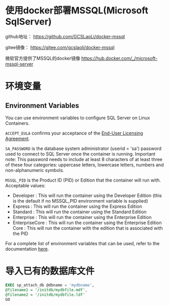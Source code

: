 # 使用docker部署MSSQL(Microsoft SqlServer)
github地址： https://github.com/GCSLaoLi/docker-mssql

gitee镜像： https://gitee.com/gcslaoli/docker-mssql

微软官方提供了MSSQL的docker镜像 https://hub.docker.com/_/microsoft-mssql-server
# 环境变量
## Environment Variables

You can use environment variables to configure SQL Server on Linux Containers.

`ACCEPT_EULA` confirms your acceptance of the [End-User Licensing Agreement](https://go.microsoft.com/fwlink/?linkid=857698).

`SA_PASSWORD` is the database system administrator (userid = 'sa') password used to connect to SQL Server once the container is running. Important note: This password needs to include at least 8 characters of at least three of these four categories: uppercase letters, lowercase letters, numbers and non-alphanumeric symbols.

`MSSQL_PID` is the Product ID (PID) or Edition that the container will run with. Acceptable values:

- Developer : This will run the container using the Developer Edition (this is the default if no MSSQL_PID environment variable is supplied)
- Express : This will run the container using the Express Edition
- Standard : This will run the container using the Standard Edition
- Enterprise : This will run the container using the Enterprise Edition
- EnterpriseCore : This will run the container using the Enterprise Edition Core : This will run the container with the edition that is associated with the PID

For a complete list of environment variables that can be used, refer to the documentation [here](https://docs.microsoft.com/en-us/sql/linux/sql-server-linux-configure-environment-variables?view=sql-server-2017).

# 导入已有的数据库文件

```sql
EXEC sp_attach_db @dbname = 'mydbname',
@filename1 = '/initdb/mydbfile.mdf',
@filename2 = '/initdb/mydbfile.ldf'
GO
```
